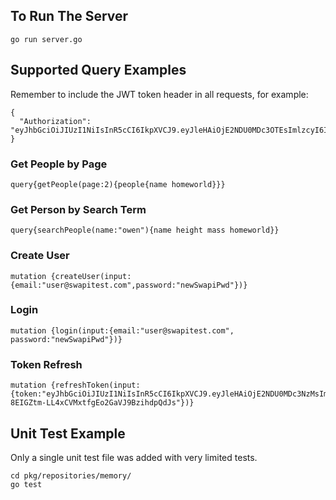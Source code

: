 ## To Run The Server
```
go run server.go
```
## Supported Query Examples
Remember to include the JWT token header in all requests, for example:
```
{
  "Authorization": "eyJhbGciOiJIUzI1NiIsInR5cCI6IkpXVCJ9.eyJleHAiOjE2NDU0MDc3OTEsImlzcyI6InVzZXJAc3dhcGl0ZXN0LmNvbSJ9.AIcmyUTFCrfIgti85Uc9r4jgdU2oQx7yh5Y1raD_oYA"
}
```
### Get People by Page
```
query{getPeople(page:2){people{name homeworld}}}
```
### Get Person by Search Term
```
query{searchPeople(name:"owen"){name height mass homeworld}}
```
### Create User
```
mutation {createUser(input:{email:"user@swapitest.com",password:"newSwapiPwd"})}
```
### Login
```
mutation {login(input:{email:"user@swapitest.com", password:"newSwapiPwd"})}
```
### Token Refresh
```
mutation {refreshToken(input:{token:"eyJhbGciOiJIUzI1NiIsInR5cCI6IkpXVCJ9.eyJleHAiOjE2NDU0MDc3NzMsImlzcyI6InVzZXJAc3dhcGl0ZXN0LmNvbSJ9.SobxF-8EIGZtm-LL4xCVMxtfgEo2GaVJ9BzihdpQdJs"})}
```
## Unit Test Example
Only a single unit test file was added with very limited tests.
```
cd pkg/repositories/memory/
go test
```
